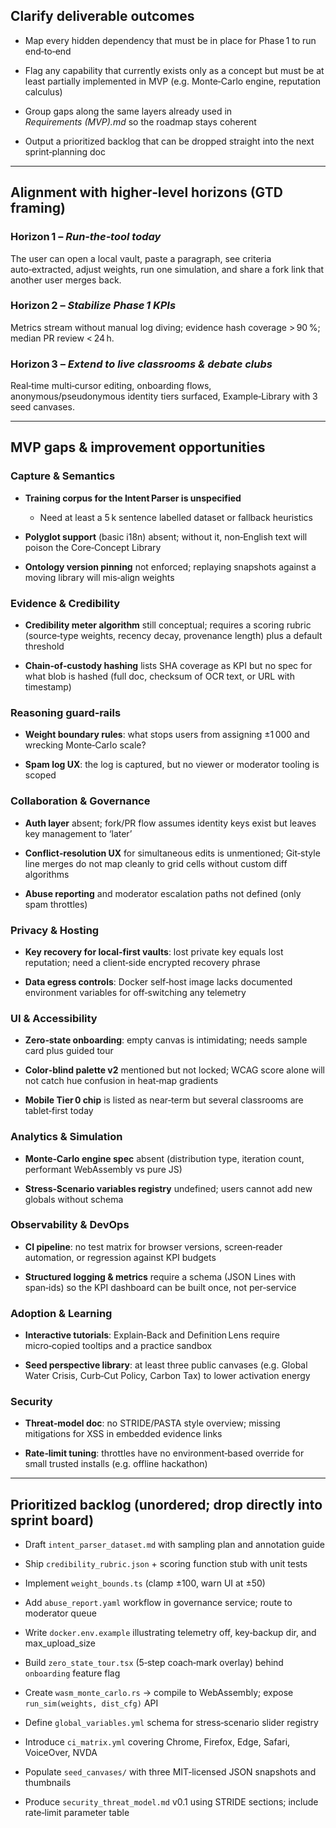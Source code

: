 ## Clarify deliverable outcomes

- Map every hidden dependency that must be in place for Phase 1 to run end‑to‑end
    
- Flag any capability that currently exists only as a concept but must be at least partially implemented in MVP (e.g. Monte‑Carlo engine, reputation calculus)
    
- Group gaps along the same layers already used in _Requirements (MVP).md_ so the roadmap stays coherent
    
- Output a prioritized backlog that can be dropped straight into the next sprint‑planning doc
    

---

## Alignment with higher‑level horizons (GTD framing)

### Horizon 1 – _Run‑the‑tool today_

The user can open a local vault, paste a paragraph, see criteria auto‑extracted, adjust weights, run one simulation, and share a fork link that another user merges back.

### Horizon 2 – _Stabilize Phase 1 KPIs_

Metrics stream without manual log diving; evidence hash coverage > 90 %; median PR review < 24 h.

### Horizon 3 – _Extend to live classrooms & debate clubs_

Real‑time multi‑cursor editing, onboarding flows, anonymous/pseudonymous identity tiers surfaced, Example‑Library with 3 seed canvases.

---

## MVP gaps & improvement opportunities

### Capture & Semantics

- **Training corpus for the Intent Parser is unspecified**
    
    - Need at least a 5 k sentence labelled dataset or fallback heuristics
        
- **Polyglot support** (basic i18n) absent; without it, non‑English text will poison the Core‑Concept Library
    
- **Ontology version pinning** not enforced; replaying snapshots against a moving library will mis‑align weights
    

### Evidence & Credibility

- **Credibility meter algorithm** still conceptual; requires a scoring rubric (source‑type weights, recency decay, provenance length) plus a default threshold
    
- **Chain‑of‑custody hashing** lists SHA coverage as KPI but no spec for what blob is hashed (full doc, checksum of OCR text, or URL with timestamp)
    

### Reasoning guard‑rails

- **Weight boundary rules**: what stops users from assigning ±1 000 and wrecking Monte‑Carlo scale?
    
- **Spam log UX**: the log is captured, but no viewer or moderator tooling is scoped
    

### Collaboration & Governance

- **Auth layer** absent; fork/PR flow assumes identity keys exist but leaves key management to ‘later’
    
- **Conflict‑resolution UX** for simultaneous edits is unmentioned; Git‑style line merges do not map cleanly to grid cells without custom diff algorithms
    
- **Abuse reporting** and moderator escalation paths not defined (only spam throttles)
    

### Privacy & Hosting

- **Key recovery for local‑first vaults**: lost private key equals lost reputation; need a client‑side encrypted recovery phrase
    
- **Data egress controls**: Docker self‑host image lacks documented environment variables for off‑switching any telemetry
    

### UI & Accessibility

- **Zero‑state onboarding**: empty canvas is intimidating; needs sample card plus guided tour
    
- **Color‑blind palette v2** mentioned but not locked; WCAG score alone will not catch hue confusion in heat‑map gradients
    
- **Mobile Tier 0 chip** is listed as near‑term but several classrooms are tablet‑first today
    

### Analytics & Simulation

- **Monte‑Carlo engine spec** absent (distribution type, iteration count, performant WebAssembly vs pure JS)
    
- **Stress‑Scenario variables registry** undefined; users cannot add new globals without schema
    

### Observability & DevOps

- **CI pipeline**: no test matrix for browser versions, screen‑reader automation, or regression against KPI budgets
    
- **Structured logging & metrics** require a schema (JSON Lines with span‑ids) so the KPI dashboard can be built once, not per‑service
    

### Adoption & Learning

- **Interactive tutorials**: Explain‑Back and Definition Lens require micro‑copied tooltips and a practice sandbox
    
- **Seed perspective library**: at least three public canvases (e.g. Global Water Crisis, Curb‑Cut Policy, Carbon Tax) to lower activation energy
    

### Security

- **Threat‑model doc**: no STRIDE/PASTA style overview; missing mitigations for XSS in embedded evidence links
    
- **Rate‑limit tuning**: throttles have no environment‑based override for small trusted installs (e.g. offline hackathon)
    

---

## Prioritized backlog (unordered; drop directly into sprint board)

- Draft `intent_parser_dataset.md` with sampling plan and annotation guide
    
- Ship `credibility_rubric.json` + scoring function stub with unit tests
    
- Implement `weight_bounds.ts` (clamp ±100, warn UI at ±50)
    
- Add `abuse_report.yaml` workflow in governance service; route to moderator queue
    
- Write `docker.env.example` illustrating telemetry off, key‑backup dir, and max_upload_size
    
- Build `zero_state_tour.tsx` (5‑step coach‑mark overlay) behind `onboarding` feature flag
    
- Create `wasm_monte_carlo.rs` → compile to WebAssembly; expose `run_sim(weights, dist_cfg)` API
    
- Define `global_variables.yml` schema for stress‑scenario slider registry
    
- Introduce `ci_matrix.yml` covering Chrome, Firefox, Edge, Safari, VoiceOver, NVDA
    
- Populate `seed_canvases/` with three MIT‑licensed JSON snapshots and thumbnails
    
- Produce `security_threat_model.md` v0.1 using STRIDE sections; include rate‑limit parameter table